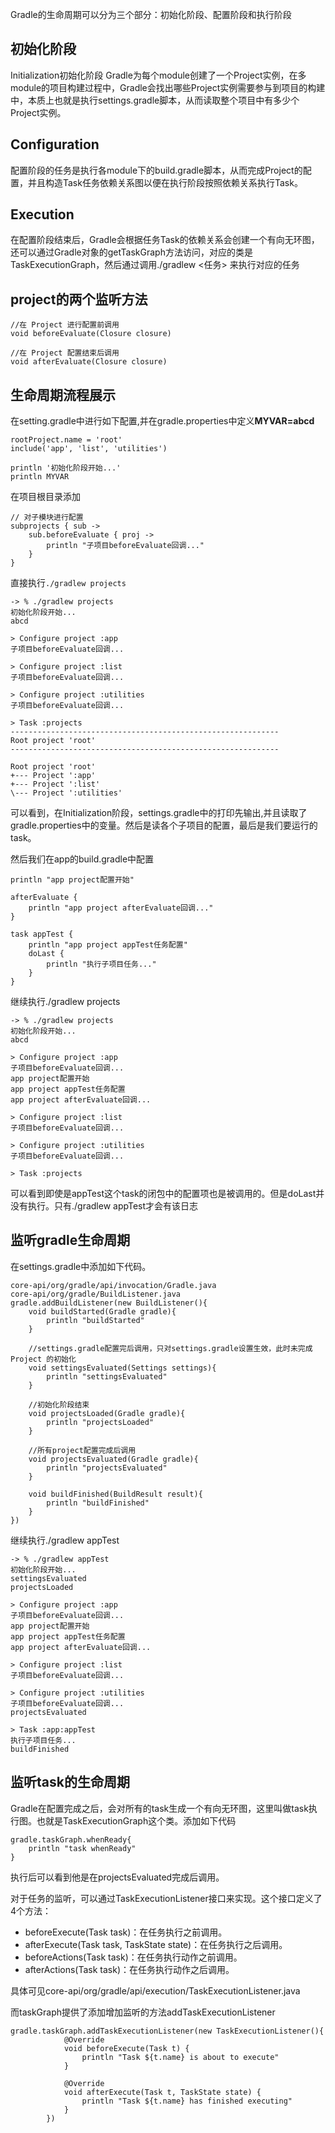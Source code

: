 Gradle的生命周期可以分为三个部分：初始化阶段、配置阶段和执行阶段

## 初始化阶段
Initialization初始化阶段
Gradle为每个module创建了一个Project实例，在多module的项目构建过程中，Gradle会找出哪些Project实例需要参与到项目的构建中，本质上也就是执行settings.gradle脚本，从而读取整个项目中有多少个Project实例。

## Configuration
配置阶段的任务是执行各module下的build.gradle脚本，从而完成Project的配置，并且构造Task任务依赖关系图以便在执行阶段按照依赖关系执行Task。

## Execution
在配置阶段结束后，Gradle会根据任务Task的依赖关系会创建一个有向无环图，还可以通过Gradle对象的getTaskGraph方法访问，对应的类是TaskExecutionGraph，然后通过调用./gradlew <任务> 来执行对应的任务

## project的两个监听方法

```
//在 Project 进行配置前调用 
void beforeEvaluate(Closure closure)

//在 Project 配置结束后调用 
void afterEvaluate(Closure closure)
```

## 生命周期流程展示
在setting.gradle中进行如下配置,并在gradle.properties中定义**MYVAR=abcd**
```
rootProject.name = 'root'
include('app', 'list', 'utilities')

println '初始化阶段开始...'
println MYVAR
```
在项目根目录添加
```
// 对子模块进行配置
subprojects { sub ->
    sub.beforeEvaluate { proj ->
        println "子项目beforeEvaluate回调..."
    }
}
```
直接执行`./gradlew projects`
```
-> % ./gradlew projects
初始化阶段开始...
abcd

> Configure project :app
子项目beforeEvaluate回调...

> Configure project :list
子项目beforeEvaluate回调...

> Configure project :utilities
子项目beforeEvaluate回调...

> Task :projects
------------------------------------------------------------
Root project 'root'
------------------------------------------------------------

Root project 'root'
+--- Project ':app'
+--- Project ':list'
\--- Project ':utilities'
```
可以看到，在Initialization阶段，settings.gradle中的打印先输出,并且读取了gradle.properties中的变量。然后是读各个子项目的配置，最后是我们要运行的task。

然后我们在app的build.gradle中配置
```
println "app project配置开始"

afterEvaluate {
    println "app project afterEvaluate回调..."
}

task appTest {
    println "app project appTest任务配置"
    doLast {
        println "执行子项目任务..."
    }
}
```
继续执行./gradlew projects
```
-> % ./gradlew projects
初始化阶段开始...
abcd

> Configure project :app
子项目beforeEvaluate回调...
app project配置开始
app project appTest任务配置
app project afterEvaluate回调...

> Configure project :list
子项目beforeEvaluate回调...

> Configure project :utilities
子项目beforeEvaluate回调...

> Task :projects
```
可以看到即使是appTest这个task的闭包中的配置项也是被调用的。但是doLast并没有执行。只有./gradlew appTest才会有该日志

## 监听gradle生命周期
在settings.gradle中添加如下代码。

```
core-api/org/gradle/api/invocation/Gradle.java
core-api/org/gradle/BuildListener.java
gradle.addBuildListener(new BuildListener(){
    void buildStarted(Gradle gradle){
        println "buildStarted"
    }

    //settings.gradle配置完后调用，只对settings.gradle设置生效，此时未完成 Project 的初始化
    void settingsEvaluated(Settings settings){
        println "settingsEvaluated"
    }

    //初始化阶段结束
    void projectsLoaded(Gradle gradle){
        println "projectsLoaded"
    }

    //所有project配置完成后调用
    void projectsEvaluated(Gradle gradle){
        println "projectsEvaluated"
    }

    void buildFinished(BuildResult result){
        println "buildFinished"
    }
})
```

继续执行./gradlew appTest
```
-> % ./gradlew appTest
初始化阶段开始...
settingsEvaluated
projectsLoaded

> Configure project :app
子项目beforeEvaluate回调...
app project配置开始
app project appTest任务配置
app project afterEvaluate回调...

> Configure project :list
子项目beforeEvaluate回调...

> Configure project :utilities
子项目beforeEvaluate回调...
projectsEvaluated

> Task :app:appTest
执行子项目任务...
buildFinished
```

## 监听task的生命周期
Gradle在配置完成之后，会对所有的task生成一个有向无环图，这里叫做task执行图。也就是TaskExecutionGraph这个类。添加如下代码
```
gradle.taskGraph.whenReady{
    println "task whenReady"
}
```
执行后可以看到他是在projectsEvaluated完成后调用。

对于任务的监听，可以通过TaskExecutionListener接口来实现。这个接口定义了4个方法：
* beforeExecute(Task task)：在任务执行之前调用。
* afterExecute(Task task, TaskState state)：在任务执行之后调用。
* beforeActions(Task task)：在任务执行动作之前调用。
* afterActions(Task task)：在任务执行动作之后调用。

具体可见core-api/org/gradle/api/execution/TaskExecutionListener.java

而taskGraph提供了添加增加监听的方法addTaskExecutionListener
```
gradle.taskGraph.addTaskExecutionListener(new TaskExecutionListener(){
            @Override
            void beforeExecute(Task t) {
                println "Task ${t.name} is about to execute"
            }

            @Override
            void afterExecute(Task t, TaskState state) {
                println "Task ${t.name} has finished executing"
            }
        })
```


